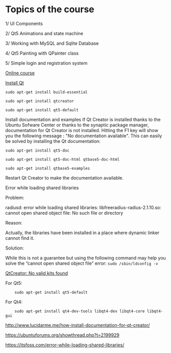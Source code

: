 
# Topics of the course

1/ UI Components

2/ Qt5 Animations and state machine 

3/ Working with MySQL and Sqlite Database

4/ Qt5 Painting with QPainter class

5/ Simple login and registration system

[Online course](https://www.youtube.com/watch?v=Et_bgnJ_Hhg)

[Install Qt](https://stackoverflow.com/questions/48147356/install-qt-on-ubuntu)

    sudo apt-get install build-essential

    sudo apt-get install qtcreator

    sudo apt-get install qt5-default

Install documentation and examples If Qt Creator is installed thanks to the Ubuntu Sofware Center or thanks to the synaptic package manager, documentation for Qt Creator is not installed. Hitting the F1 key will show you the following message : "No documentation available". This can easily be solved by installing the Qt documentation:

    sudo apt-get install qt5-doc

    sudo apt-get install qt5-doc-html qtbase5-doc-html

    sudo apt-get install qtbase5-examples

Restart Qt Creator to make the documentation available.

Error while loading shared libraries

Problem:

radiusd: error while loading shared libraries: libfreeradius-radius-2.1.10.so: cannot open shared object file: No such file or directory

Reason:

Actually, the libraries have been installed in a place where dynamic linker cannot find it.

Solution:

While this is not a guarantee but using the following command may help you solve the “cannot open shared object file” error: `sudo /sbin/ldconfig -v`

[QtCreator: No valid kits found](https://stackoverflow.com/questions/26499404/qtcreator-no-valid-kits-found)

For Qt5:

        sudo apt-get install qt5-default
        
For Qt4:

        sudo apt-get install qt4-dev-tools libqt4-dev libqt4-core libqt4-gui

http://www.lucidarme.me/how-install-documentation-for-qt-creator/

https://ubuntuforums.org/showthread.php?t=2199929

https://itsfoss.com/error-while-loading-shared-libraries/
